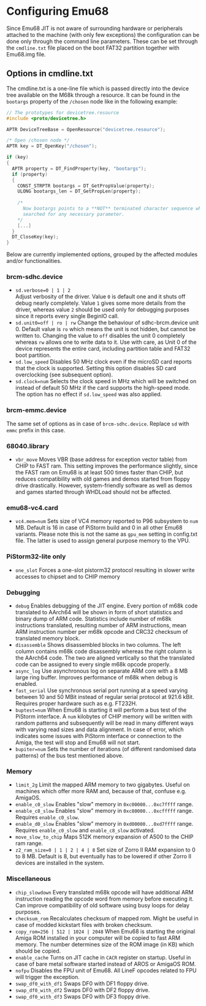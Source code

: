 # Configuring Emu68

Since Emu68 JIT is not aware of surrounding hardware or peripherals attached to the machine (with only few exceptions) the configuration can be done only through the command line parameters. These can be set through the ``cmdline.txt`` file placed on the boot FAT32 partition together with Emu68.img file.

## Options in cmdline.txt

The cmdline.txt is a one-line file which is passed directly into the device tree available on the M68k through a resource. It can be found in the ``bootargs`` property of the ``/chosen`` node like in the following example:

```c
// The prototypes for devicetree.resource
#include <proto/devicetree.h>

APTR DeviceTreeBase = OpenResource("devicetree.resource");

/* Open /chosen node */
APTR key = DT_OpenKey("/chosen");

if (key) 
{
  APTR property = DT_FindProperty(key, "bootargs");
  if (property)
  {
    CONST_STRPTR bootargs = DT_GetPropValue(property);
    ULONG bootargs_len = DT_GetPropLen(property);
    
    /*
      Now bootargs points to a **NOT** terminated character sequence which can be
      searched for any necessary parameter.
    */
    [...]
  }
  DT_CloseKey(key);
}
```

Below are currently implemented options, grouped by the affected modules and/or functionalities.

### brcm-sdhc.device

* ``sd.verbose=0 | 1 | 2``  
  Adjust verbosity of the driver. Value ``0`` is default one and it shuts off debug nearly completely. Value ``1`` gives some more details from the driver, whereas value ``2`` should be used only for debugging purposes since it reports every single BeginIO call.
* ``sd.unit0=off | ro | rw`` 
  Change the behaviour of sdhc-brcm.device unit 0. Default value is ``ro`` which means the unit is not hidden, but cannot be written to. Changing the value to ``off`` disables the unit 0 completely whereas ``rw`` allows one to write data to it. Use with care, as Unit 0 of the device represents the entire card, including partition table and FAT32 boot partition.
* ``sd.low_speed`` 
  Disables 50 MHz clock even if the microSD card reports that the clock is supported. Setting this option disables SD card overclocking (see subsequent option).
* ``sd.clock=num`` 
  Selects the clock speed in MHz which will be switched on instead of default 50 MHz if the card supports the high-speed mode. The option has no effect if ``sd.low_speed`` was also applied.

### brcm-emmc.device

The same set of options as in case of ``brcm-sdhc.device``. Replace ``sd``  with ``emmc`` prefix in this case.

### 68040.library

* ``vbr_move`` 
  Moves VBR (base address for exception vector table) from CHIP to FAST ram. This setting improves the performance slightly, since the FAST ram on Emu68 is at least 500 times faster than CHIP, but reduces compatibility with old games and demos started from floppy drive drastically. However, system-friendly software as well as demos and games started through WHDLoad should not be affected.

### emu68-vc4.card

* ``vc4.mem=num`` 
  Sets size of VC4 memory reported to P96 subsystem to ``num``  MB. Default is 16 in case of PiStorm build and 0 in all other Emu68 variants. Please note this is not the same as ``gpu_mem`` setting in config.txt file. The latter is used to assign general purpose memory to the VPU.

### PiStorm32-lite only

* ``one_slot``
  Forces a one-slot pistorm32 protocol resulting in slower write accesses to chipset and to CHIP memory

### Debugging

* ``debug`` 
  Enables debugging of the JIT engine. Every portion of m68k code translated to AArch64 will be shown in form of short statistics and binary dump of ARM code. Statistics include number of m68k instructions translated, resulting number of ARM instructions, mean ARM instruction number per m68k opcode and CRC32 checksum of translated memory block.
* ``disassemble`` 
  Shows disassembled blocks in two columns. The left column contains m68k code disassembly whereas the right column is the AArch64 code. The two are aligned vertically so that the translated code can be assigned to every single m68k opcode properly.
* ``async_log`` 
  Use asynchronous log on separate ARM core with a 8 MB large ring buffer. Improves performance of m68k when debug is enabled.
* ``fast_serial`` 
  Use synchronous serial port running at a speed varying between 10 and 50 MBit instead of regular serial protocol at 921.6 kBit. Requires proper hardware such as e.g. FT232H.
* ``buptest=num``
  When Emu68 is starting it will perform a bus test of the PiStorm interface. A ``num`` kilobytes of CHIP memory will be written with random patterns and subsequently will be read in many different ways with varying read sizes and data alignment. In case of error, which indicates some issues with PiStorm interface or connection to the Amiga, the test will stop and Emu68 will not start.
* ``bupiter=num``
  Sets the number of iterations (of different randomised data patterns) of the bus test mentioned above.

### Memory

* ``limit_2g`` 
  Limit the mapped ARM memory to two gigabytes. Useful on machines which offer more RAM and, because of that, confuse e.g. AmigaOS.
* ``enable_c0_slow`` 
  Enables "slow" memory in ``0xc00000...0xc7ffff`` range.
* ``enable_c8_slow`` 
  Enables "slow" memory in ``0xc80000...0xcfffff`` range. Requires ``enable_c0_slow``.
* ``enable_d0_slow`` 
  Enables "slow" memory in ``0xd00000...0xd7ffff`` range. Requires ``enable_c0_slow`` and ``enable_c8_slow`` activated.
* ``move_slow_to_chip`` 
  Maps 512K memory expansion of A500 to the CHIP ram range.
* ``z2_ram_size=0 | 1 | 2 | 4 | 8`` 
  Set size of Zorro II RAM expansion to 0 to 8 MB. Default is 8, but eventually has to be lowered if other Zorro II devices are installed in the system.

### Miscellaneous 

* ``chip_slowdown``
  Every translated m68k opcode will have additional ARM instruction reading the opcode word from memory before executing it. Can improve compatibility of old software using busy loops for delay purposes.
* ``checksum_rom``
  Recalculates checksum of mapped rom. Might be useful in case of modded kickstart files with broken checksum.
* ``copy_rom=256 | 512 | 1024 | 2048``
  When Emu68 is starting the original Amiga ROM installed in your computer will be copied to fast ARM memory. The number determines size of the ROM image (in KB) which should be copied.
* ``enable_cache`` 
  Turns on JIT cache in ``CACR`` register on startup. Useful in case of bare metal software started instead of AROS or AmigaOS ROM.
* ``nofpu`` 
  Disables the FPU unit of Emu68. All LineF opcodes related to FPU will trigger the exception.
* ``swap_df0_with_df1`` 
  Swaps DF0 with DF1 floppy drive.
* ``swap_df0_with_df2`` 
  Swaps DF0 with DF2 floppy drive.
* ``swap_df0_with_df3`` 
  Swaps DF0 with DF3 floppy drive.


